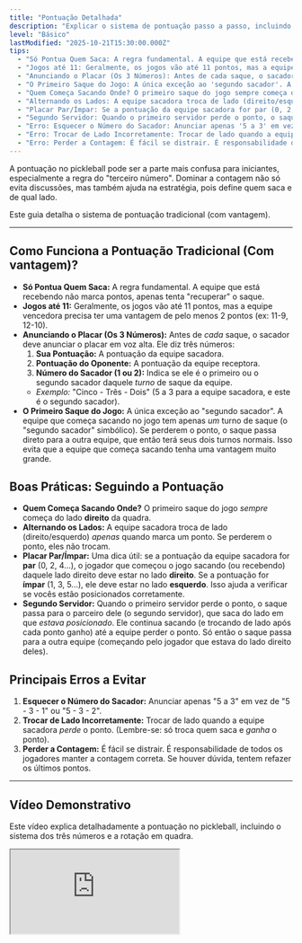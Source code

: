 ```yaml
---
title: "Pontuação Detalhada"
description: "Explicar o sistema de pontuação passo a passo, incluindo o anúncio do placar (os 3 números) e a regra do primeiro sacador iniciar do lado direito."
level: "Básico"
lastModified: "2025-10-21T15:30:00.000Z"
tips:
  - "Só Pontua Quem Saca: A regra fundamental. A equipe que está recebendo não marca pontos, apenas tenta 'recuperar' o saque."
  - "Jogos até 11: Geralmente, os jogos vão até 11 pontos, mas a equipe vencedora precisa ter uma vantagem de pelo menos 2 pontos (ex: 11-9, 12-10)."
  - "Anunciando o Placar (Os 3 Números): Antes de cada saque, o sacador deve anunciar o placar em voz alta. Ele diz três números: 1) Sua Pontuação, 2) Pontuação do Oponente, 3) Número do Sacador (1 ou 2)."
  - "O Primeiro Saque do Jogo: A única exceção ao 'segundo sacador'. A equipe que começa sacando no jogo tem apenas um turno de saque (o 'segundo sacador' simbólico)."
  - "Quem Começa Sacando Onde? O primeiro saque do jogo sempre começa do lado direito da quadra."
  - "Alternando os Lados: A equipe sacadora troca de lado (direito/esquerdo) apenas quando marca um ponto. Se perderem o ponto, eles não trocam."
  - "Placar Par/Ímpar: Se a pontuação da equipe sacadora for par (0, 2, 4...), o jogador que começou o jogo sacando daquele lado direito deve estar no lado direito. Se a pontuação for ímpar (1, 3, 5...), ele deve estar no lado esquerdo."
  - "Segundo Servidor: Quando o primeiro servidor perde o ponto, o saque passa para o parceiro dele (o segundo servidor), que saca do lado em que estava posicionado."
  - "Erro: Esquecer o Número do Sacador: Anunciar apenas '5 a 3' em vez de '5 - 3 - 1' ou '5 - 3 - 2'."
  - "Erro: Trocar de Lado Incorretamente: Trocar de lado quando a equipe sacadora perde o ponto. (Lembre-se: só troca quem saca e ganha o ponto)."
  - "Erro: Perder a Contagem: É fácil se distrair. É responsabilidade de todos os jogadores manter a contagem correta. Se houver dúvida, tentem refazer os últimos pontos."
---
```


A pontuação no pickleball pode ser a parte mais confusa para iniciantes, especialmente a regra do "terceiro número". Dominar a contagem não só evita discussões, mas também ajuda na estratégia, pois define quem saca e de qual lado.

Este guia detalha o sistema de pontuação tradicional (com vantagem).

---

## Como Funciona a Pontuação Tradicional (Com vantagem)?

* **Só Pontua Quem Saca:** A regra fundamental. A equipe que está recebendo não marca pontos, apenas tenta "recuperar" o saque.
* **Jogos até 11:** Geralmente, os jogos vão até 11 pontos, mas a equipe vencedora precisa ter uma vantagem de pelo menos 2 pontos (ex: 11-9, 12-10).
* **Anunciando o Placar (Os 3 Números):** Antes de *cada* saque, o sacador deve anunciar o placar em voz alta. Ele diz três números:
    1.  **Sua Pontuação:** A pontuação da equipe sacadora.
    2.  **Pontuação do Oponente:** A pontuação da equipe receptora.
    3.  **Número do Sacador (1 ou 2):** Indica se ele é o primeiro ou o segundo sacador daquele *turno* de saque da equipe.
    * *Exemplo:* "Cinco - Três - Dois" (5 a 3 para a equipe sacadora, e este é o segundo sacador).
* **O Primeiro Saque do Jogo:** A única exceção ao "segundo sacador". A equipe que começa sacando no jogo tem apenas *um* turno de saque (o "segundo sacador" simbólico). Se perderem o ponto, o saque passa direto para a outra equipe, que então terá seus dois turnos normais. Isso evita que a equipe que começa sacando tenha uma vantagem muito grande.

## Boas Práticas: Seguindo a Pontuação

* **Quem Começa Sacando Onde?** O primeiro saque do jogo *sempre* começa do lado **direito** da quadra.
* **Alternando os Lados:** A equipe sacadora troca de lado (direito/esquerdo) *apenas* quando marca um ponto. Se perderem o ponto, eles não trocam.
* **Placar Par/Ímpar:** Uma dica útil: se a pontuação da equipe sacadora for **par** (0, 2, 4...), o jogador que começou o jogo sacando (ou recebendo) daquele lado direito deve estar no lado **direito**. Se a pontuação for **ímpar** (1, 3, 5...), ele deve estar no lado **esquerdo**. Isso ajuda a verificar se vocês estão posicionados corretamente.
* **Segundo Servidor:** Quando o primeiro servidor perde o ponto, o saque passa para o parceiro dele (o segundo servidor), que saca do lado em que *estava posicionado*. Ele continua sacando (e trocando de lado após cada ponto ganho) até a equipe perder o ponto. Só então o saque passa para a outra equipe (começando pelo jogador que estava do lado direito deles).

## Principais Erros a Evitar

1.  **Esquecer o Número do Sacador:** Anunciar apenas "5 a 3" em vez de "5 - 3 - 1" ou "5 - 3 - 2".
2.  **Trocar de Lado Incorretamente:** Trocar de lado quando a equipe sacadora *perde* o ponto. (Lembre-se: só troca quem saca e *ganha* o ponto).
3.  **Perder a Contagem:** É fácil se distrair. É responsabilidade de todos os jogadores manter a contagem correta. Se houver dúvida, tentem refazer os últimos pontos.

---

## Vídeo Demonstrativo

Este vídeo explica detalhadamente a pontuação no pickleball, incluindo o sistema dos três números e a rotação em quadra.

<div class="youtube-video">
  <iframe src="https://www.youtube.com/embed/dBHMbwr8CUI?rel=0&modestbranding=1&fs=1&cc_load_policy=1" title="Regras Básicas do Pickleball-Pontuação no Pickleball (YouTube)" allow="accelerometer; autoplay; clipboard-write; encrypted-media; gyroscope; picture-in-picture" allowfullscreen>
  </iframe>
</div>
